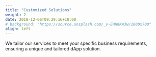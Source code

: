 ```yaml
---
title: "Customized Solutions"
weight: 2
date: 2018-12-06T09:29:16+10:00
# background: "https://source.unsplash.com/_v-EHHKKW3w/1600x700"
align: left
---
```


We tailor our services to meet your specific business requirements, ensuring a unique and tailored dApp solution.
